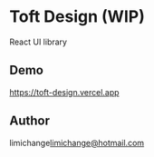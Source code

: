 # Toft Design (WIP)

React UI library

## Demo

https://toft-design.vercel.app

## Author

limichange<limichange@hotmail.com>
